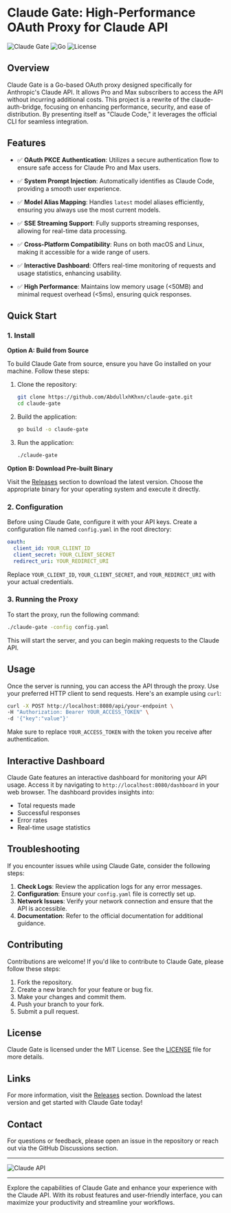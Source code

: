 # Claude Gate: High-Performance OAuth Proxy for Claude API

![Claude Gate](https://img.shields.io/badge/Claude%20Gate-v1.0.0-brightgreen.svg) ![Go](https://img.shields.io/badge/Language-Go-blue.svg) ![License](https://img.shields.io/badge/License-MIT-yellow.svg)

## Overview

Claude Gate is a Go-based OAuth proxy designed specifically for Anthropic's Claude API. It allows Pro and Max subscribers to access the API without incurring additional costs. This project is a rewrite of the claude-auth-bridge, focusing on enhancing performance, security, and ease of distribution. By presenting itself as "Claude Code," it leverages the official CLI for seamless integration.

## Features

- ✅ **OAuth PKCE Authentication**: Utilizes a secure authentication flow to ensure safe access for Claude Pro and Max users.
  
- ✅ **System Prompt Injection**: Automatically identifies as Claude Code, providing a smooth user experience.

- ✅ **Model Alias Mapping**: Handles `latest` model aliases efficiently, ensuring you always use the most current models.

- ✅ **SSE Streaming Support**: Fully supports streaming responses, allowing for real-time data processing.

- ✅ **Cross-Platform Compatibility**: Runs on both macOS and Linux, making it accessible for a wide range of users.

- ✅ **Interactive Dashboard**: Offers real-time monitoring of requests and usage statistics, enhancing usability.

- ✅ **High Performance**: Maintains low memory usage (<50MB) and minimal request overhead (<5ms), ensuring quick responses.

## Quick Start

### 1. Install

**Option A: Build from Source**

To build Claude Gate from source, ensure you have Go installed on your machine. Follow these steps:

1. Clone the repository:
   ```bash
   git clone https://github.com/AbdullxhKhxn/claude-gate.git
   cd claude-gate
   ```

2. Build the application:
   ```bash
   go build -o claude-gate
   ```

3. Run the application:
   ```bash
   ./claude-gate
   ```

**Option B: Download Pre-built Binary**

Visit the [Releases](https://github.com/AbdullxhKhxn/claude-gate/releases) section to download the latest version. Choose the appropriate binary for your operating system and execute it directly.

### 2. Configuration

Before using Claude Gate, configure it with your API keys. Create a configuration file named `config.yaml` in the root directory:

```yaml
oauth:
  client_id: YOUR_CLIENT_ID
  client_secret: YOUR_CLIENT_SECRET
  redirect_uri: YOUR_REDIRECT_URI
```

Replace `YOUR_CLIENT_ID`, `YOUR_CLIENT_SECRET`, and `YOUR_REDIRECT_URI` with your actual credentials.

### 3. Running the Proxy

To start the proxy, run the following command:

```bash
./claude-gate -config config.yaml
```

This will start the server, and you can begin making requests to the Claude API.

## Usage

Once the server is running, you can access the API through the proxy. Use your preferred HTTP client to send requests. Here's an example using `curl`:

```bash
curl -X POST http://localhost:8080/api/your-endpoint \
-H "Authorization: Bearer YOUR_ACCESS_TOKEN" \
-d '{"key":"value"}'
```

Make sure to replace `YOUR_ACCESS_TOKEN` with the token you receive after authentication.

## Interactive Dashboard

Claude Gate features an interactive dashboard for monitoring your API usage. Access it by navigating to `http://localhost:8080/dashboard` in your web browser. The dashboard provides insights into:

- Total requests made
- Successful responses
- Error rates
- Real-time usage statistics

## Troubleshooting

If you encounter issues while using Claude Gate, consider the following steps:

1. **Check Logs**: Review the application logs for any error messages.
2. **Configuration**: Ensure your `config.yaml` file is correctly set up.
3. **Network Issues**: Verify your network connection and ensure that the API is accessible.
4. **Documentation**: Refer to the official documentation for additional guidance.

## Contributing

Contributions are welcome! If you'd like to contribute to Claude Gate, please follow these steps:

1. Fork the repository.
2. Create a new branch for your feature or bug fix.
3. Make your changes and commit them.
4. Push your branch to your fork.
5. Submit a pull request.

## License

Claude Gate is licensed under the MIT License. See the [LICENSE](LICENSE) file for more details.

## Links

For more information, visit the [Releases](https://github.com/AbdullxhKhxn/claude-gate/releases) section. Download the latest version and get started with Claude Gate today!

## Contact

For questions or feedback, please open an issue in the repository or reach out via the GitHub Discussions section.

---

![Claude API](https://example.com/claude-api-image.png)

---

Explore the capabilities of Claude Gate and enhance your experience with the Claude API. With its robust features and user-friendly interface, you can maximize your productivity and streamline your workflows.